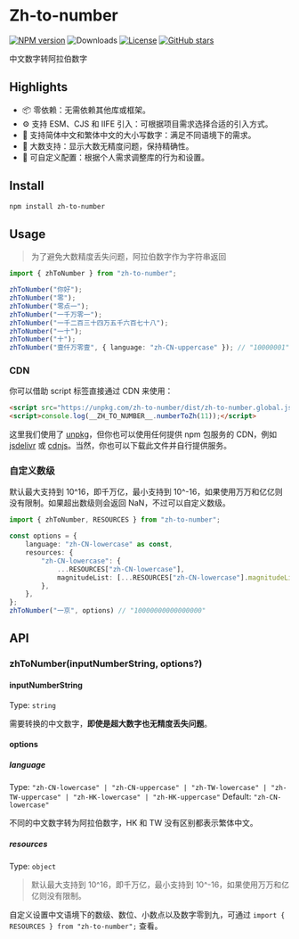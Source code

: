 # Zh-to-number

[![NPM version](https://img.shields.io/npm/v/zh-to-number)](https://www.npmjs.com/package/zh-to-number)
![Downloads](https://img.shields.io/npm/dw/zh-to-number)
[![License](https://img.shields.io/npm/l/zh-to-number)](https://github.com/condorheroblog/number-zh/blob/main/LICENSE)
[![GitHub stars](https://img.shields.io/github/stars/condorheroblog/number-zh)](https://github.com/condorheroblog/number-zh/blob/main/packages/zh-to-number)

中文数字转阿拉伯数字

## Highlights

- 📦 零依赖：无需依赖其他库或框架。
- ⚙️ 支持 ESM、CJS 和 IIFE 引入：可根据项目需求选择合适的引入方式。
- 📝 支持简体中文和繁体中文的大小写数字：满足不同语境下的需求。
- 🔢 大数支持：显示大数无精度问题，保持精确性。
- 🔧 可自定义配置：根据个人需求调整库的行为和设置。

## Install

```bash
npm install zh-to-number
```

## Usage

> 为了避免大数精度丢失问题，阿拉伯数字作为字符串返回

```ts
import { zhToNumber } from "zh-to-number";

zhToNumber("你好");																				// NaN
zhToNumber("零");																					// "0"
zhToNumber("零点一");																			// "0.1"
zhToNumber("一千万零一");																	 // "10000001"
zhToNumber("一千二百三十四万五千六百七十八");									 // "12345678"
zhToNumber("一十");																				// "10"
zhToNumber("十");																					// "10"
zhToNumber("壹仟万零壹", { language: "zh-CN-uppercase" }); // "10000001"
```

### CDN

你可以借助 script 标签直接通过 CDN 来使用：

```html
<script src="https://unpkg.com/zh-to-number/dist/zh-to-number.global.js"></script>
<script>console.log(__ZH_TO_NUMBER__.numberToZh(11));</script>
```

这里我们使用了 [unpkg](https://unpkg.com/)，但你也可以使用任何提供 npm 包服务的 CDN，例如 [jsdelivr](https://www.jsdelivr.com/) 或 [cdnjs](https://cdnjs.com/)。当然，你也可以下载此文件并自行提供服务。

### 自定义数级

默认最大支持到 10^16，即千万亿，最小支持到 10^-16，如果使用万万和亿亿则没有限制。如果超出数级则会返回 NaN，不过可以自定义数级。

```ts
import { zhToNumber, RESOURCES } from "zh-to-number";

const options = {
	language: "zh-CN-lowercase" as const,
	resources: {
		"zh-CN-lowercase": {
			...RESOURCES["zh-CN-lowercase"],
			magnitudeList: [...RESOURCES["zh-CN-lowercase"].magnitudeList, "京"],
		},
	},
};
zhToNumber("一京", options) // "10000000000000000"
```

## API

### zhToNumber(inputNumberString, options?)

#### inputNumberString

Type: `string`

需要转换的中文数字，**即使是超大数字也无精度丢失问题**。

#### options

##### language

Type: `"zh-CN-lowercase" | "zh-CN-uppercase" | "zh-TW-lowercase" | "zh-TW-uppercase" | "zh-HK-lowercase" | "zh-HK-uppercase"`
Default: `"zh-CN-lowercase"`

不同的中文数字转为阿拉伯数字，HK 和 TW 没有区别都表示繁体中文。

##### resources

Type: `object`

> 默认最大支持到 10^16，即千万亿，最小支持到 10^-16，如果使用万万和亿亿则没有限制。

自定义设置中文语境下的数级、数位、小数点以及数字零到九，可通过 `import { RESOURCES } from "zh-to-number";` 查看。
